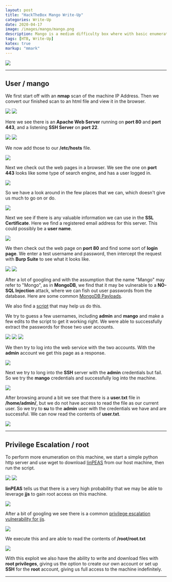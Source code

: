```yaml
---
layout: post
title: "HackTheBox Mango Write-Up"
categories: Write-Up
date: 2020-04-17
image: /images/mango/mango.png
description: Mango is a medium difficulty box where with basic enumeration and some MongoDB NO-SQL Injection we can extract user passwords to log in and get user access. From there we will leverage a classic jjs privilege escalation to get root access and read the root.txt file.
tags: [HTB, Write-Up]
katex: true
markup: "mmark"
---
```


![](/images/mango/mango.png#center)

***

## User / mango

We first start off with an **nmap** scan of the machine IP Address. Then we convert our finished scan to an html file and view it in the browser.

![](/images/mango/pics/user/1.png)
![](/images/mango/pics/user/2.png)


Here we see there is an **Apache Web Server** running on **port 80** and **port 443**, and a listening **SSH Server** on **port 22**.

![](/images/mango/pics/user/3.png)
![](/images/mango/pics/user/4.png)


We now add those to our **/etc/hosts** file.

![](/images/mango/pics/user/5.png)


Next we check out the web pages in a browser. We see the one on **port 443** looks like some type of search engine, and has a user logged in.

![](/images/mango/pics/user/6.png)


So we have a look around in the few places that we can, which doesn't give us much to go on or do.

![](/images/mango/pics/user/7.png)


Next we see if there is any valuable information we can use in the **SSL Certificate**. Here we find a registered email address for this server. This could possibly be a **user name**.

![](/images/mango/pics/user/13.png)


We then check out the web page on **port 80** and find some sort of **login page**. We enter a test username and password, then intercept the request with **Burp Suite** to see what it looks like.

![](/images/mango/pics/user/10.png)
![](/images/mango/pics/user/9.png)


After a lot of googling and with the assumption that the name "Mango" may refer to "Mongo", as in **MongoDB**, we find that it may be vulnerable to a **NO-SQL Injection** attack, where we can fish out user passwords from the database. Here are some common [MongoDB Payloads](https://github.com/swisskyrepo/PayloadsAllTheThings/tree/master/NoSQL%20Injection#mongodb-payloads).

We also find a [script](https://blog.0daylabs.com/2016/09/05/mongo-db-password-extraction-mmactf-100/) that may help us do this.

We try to guess a few usernames, including **admin** and **mango** and make a few edits to the script to get it working right. We were able to successfully extract the passwords for those two user accounts.

![](/images/mango/pics/user/12.png)
![](/images/mango/pics/user/14.png)
![](/images/mango/pics/user/15.png)


We then try to log into the web service with the two accounts. With the **admin** account we get this page as a response.

![](/images/mango/pics/user/16.png)


Next we try to long into the **SSH** server with the **admin** credentials but fail. So we try the **mango** credentials and successfully log into the machine.

![](/images/mango/pics/user/17.png)


After browsing around a bit we see that there is a **user.txt** file in **/home/admin/**, but we do not have access to read the file as our current user. So we try to **su** to the **admin** user with the credentials we have and are successful. We can now read the contents of **user.txt**.

![](/images/mango/pics/user/18.png)

***

## Privilege Escalation / root

To perform more enumeration on this machine, we start a simple python http server and use wget to download [linPEAS](https://github.com/carlospolop/privilege-escalation-awesome-scripts-suite/tree/master/linPEAS) from our host machine, then run the script.

![](/images/mango/pics/root/1.png)
![](/images/mango/pics/root/3.png)


**linPEAS** tells us that there is a very high probability that we may be able to leverage **jjs** to gain root access on this machine.

![](/images/mango/pics/root/4.png)


After a bit of googling we see there is a common [privilege escalation vulnerability for jjs](https://gtfobins.github.io/gtfobins/jjs/).

![](/images/mango/pics/root/5.png)


We execute this and are able to read the contents of **/root/root.txt**

![](/images/mango/pics/root/6.png)


With this exploit we also have the ability to write and download files with **root privileges**, giving us the option to create our own account or set up **SSH** for the **root** account, giving us full access to the machine indefinitely.


***


